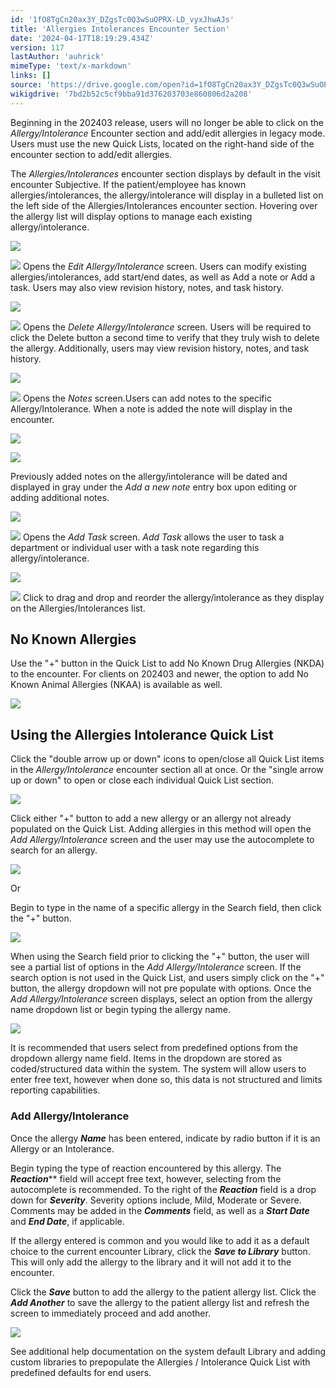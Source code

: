 ```yaml
---
id: '1fO8TgCn20ax3Y_DZgsTc0Q3wSuOPRX-LD_vyxJhwAJs'
title: 'Allergies Intolerances Encounter Section'
date: '2024-04-17T18:19:29.434Z'
version: 117
lastAuthor: 'auhrick'
mimeType: 'text/x-markdown'
links: []
source: 'https://drive.google.com/open?id=1fO8TgCn20ax3Y_DZgsTc0Q3wSuOPRX-LD_vyxJhwAJs'
wikigdrive: '7bd2b52c5cf9bba91d376203703e860806d2a208'
---
```

Beginning in the 202403 release, users will no longer be able to click on the *Allergy/Intolerance* Encounter section and add/edit allergies in legacy mode. Users must use the new Quick Lists, located on the right-hand side of the encounter section to add/edit allergies.

The *Allergies/Intolerances* encounter section displays by default in the visit encounter Subjective. If the patient/employee has known allergies/intolerances, the allergy/intolerance will display in a bulleted list on the left side of the Allergies/Intolerances encounter section. Hovering over the allergy list will display options to manage each existing allergy/intolerance.

![](../allergies-intolerances-encounter-section.assets/17e10896705c37524d6d22fe714da95d.png)

![](../allergies-intolerances-encounter-section.assets/1f5526a0699824cec1437d9277aecb72.png)
  Opens the *Edit Allergy/Intolerance* screen. Users can modify existing allergies/intolerances, add start/end dates, as well as Add a note or Add a task. Users may also view revision history, notes, and task history.

![](../allergies-intolerances-encounter-section.assets/0e7edb8270cfc8a0a5bc0f5131d17a4f.png)

![](../allergies-intolerances-encounter-section.assets/81be7fb05b33662fef9166b9af63cb3d.png)
 Opens the *Delete Allergy/Intolerance* screen. Users will be required to click the Delete button a second time to verify that they truly wish to delete the allergy. Additionally, users may view revision history, notes, and task history.

![](../allergies-intolerances-encounter-section.assets/b763ca48ac827520c9fe0282e853a8df.png)

![](../allergies-intolerances-encounter-section.assets/af31bccb4a420382b71295d5f3a052f2.png)
   Opens the *Notes* screen.Users can add notes to the specific Allergy/Intolerance. When a note is added the note will display in the encounter.

![](../allergies-intolerances-encounter-section.assets/d2f527585113b3eb4d3e9e59e0b14e3b.png)

![](../allergies-intolerances-encounter-section.assets/3683d3acb93ac846364c45d3455aa005.png)

Previously added notes on the allergy/intolerance will be dated and displayed in gray under the *Add a new note* entry box upon editing or adding additional notes.

![](../allergies-intolerances-encounter-section.assets/ef7fa74b40b6b9f4a17a6ea627ce9594.png)

![](../allergies-intolerances-encounter-section.assets/782d8f964ad0afc9fd098fc353d36096.png)
  Opens the *Add Task* screen. *Add Task* allows the user to task a department or individual user with a task note regarding this allergy/intolerance.

![](../allergies-intolerances-encounter-section.assets/d7117bbc0708894acb083b0969ed9838.png)

![](../allergies-intolerances-encounter-section.assets/ef96d008cdb993e4655145ba38cc4ce6.png)
   Click to drag and drop and reorder the allergy/intolerance as they display on the Allergies/Intolerances list.

## No Known Allergies

Use the "+" button in the Quick List to add No Known Drug Allergies (NKDA) to the encounter. For clients on 202403 and newer, the option to add No Known Animal Allergies (NKAA) is available as well.

![](../allergies-intolerances-encounter-section.assets/4e5a0e7727d2db34d6edef53141b4677.png)

## Using the Allergies Intolerance Quick List

Click the "double arrow up or down" icons to open/close all Quick List items in the *Allergy/Intolerance* encounter section all at once. Or the "single arrow up or down" to open or close each individual Quick List section.

![](../allergies-intolerances-encounter-section.assets/ba48f214d11eb0f17209d87da03c62cd.png)

Click either "+" button to add a new allergy or an allergy not already populated on the Quick List. Adding allergies in this method will open the *Add Allergy/Intolerance* screen and the user may use the autocomplete to search for an allergy.

![](../allergies-intolerances-encounter-section.assets/8a25cca747dfebe76aa09e1bf61220e2.png)

Or

Begin to type in the name of a specific allergy in the Search field, then click the "+" button.

![](../allergies-intolerances-encounter-section.assets/11c7bf0b1e54bc7b02c61a866bfc59fe.png)

When using the Search field prior to clicking the "+" button, the user will see a partial list of options in the *Add Allergy/Intolerance* screen. If the search option is not used in the Quick List, and users simply click on the "+" button, the allergy dropdown will not pre populate with options. Once the *Add Allergy/Intolerance* screen displays, select an option from the allergy name dropdown list or begin typing the allergy name.

![](../allergies-intolerances-encounter-section.assets/37d44ce4733d6f96bca39cc5b483b473.png)

It is recommended that users select from predefined options from the dropdown allergy name field. Items in the dropdown are stored as coded/structured data within the system. The system will allow users to enter free text, however when done so, this data is not structured and limits reporting capabilities.

### Add Allergy/Intolerance

Once the allergy **_Name_** has been entered, indicate by radio button if it is an Allergy or an Intolerance.

Begin typing the type of reaction encountered by this allergy. The **_Reaction_**** field will accept free text, however, selecting from the autocomplete is recommended.  To the right of the **_Reaction_** field is a drop down for **_Severity_**. Severity options include, Mild, Moderate or Severe. Comments may be added in the **_Comments_** field, as well as a **_Start Date_** and **_End Date_**, if applicable.

If the allergy entered is common and you would like to add it as a default choice to the current encounter Library, click the **_Save to Library_** button. This will only add the allergy to the library and it will not add it to the encounter.

Click the **_Save_** button to add the allergy to the patient allergy list. Click the **_Add Another_** to save the allergy to the patient allergy list and refresh the screen to immediately proceed and add another.

![](../allergies-intolerances-encounter-section.assets/cb38c2589780610f13f4ba09a73ea1bf.png)

See additional help documentation on the system default Library and adding custom libraries to prepopulate the Allergies / Intolerance Quick List with predefined defaults for end users.

